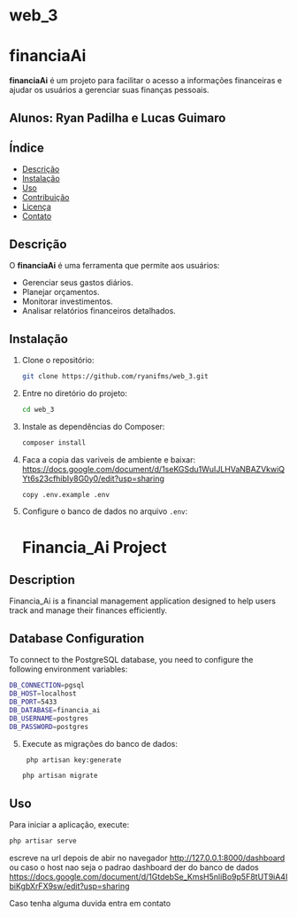 # web_3
 
# financiaAi

**financiaAi** é um projeto para facilitar o acesso a informações financeiras e ajudar os usuários a gerenciar suas finanças pessoais.
## Alunos: Ryan Padilha e Lucas Guimaro

## Índice

- [Descrição](#descrição)
- [Instalação](#instalação)
- [Uso](#uso)
- [Contribuição](#contribuição)
- [Licença](#licença)
- [Contato](#contato)

## Descrição

O **financiaAi** é uma ferramenta que permite aos usuários:
- Gerenciar seus gastos diários.
- Planejar orçamentos.
- Monitorar investimentos.
- Analisar relatórios financeiros detalhados.

## Instalação

1. Clone o repositório:
    ```bash
    git clone https://github.com/ryanifms/web_3.git
    ```

2. Entre no diretório do projeto:
    ```bash
    cd web_3
    ```

3. Instale as dependências do Composer:
    ```bash
    composer install
    ```
4. Faca a copia das variveis de ambiente e baixar:
https://docs.google.com/document/d/1seKGSdu1WuIJLHVaNBAZVkwiQYt6s23cfhibIy8G0y0/edit?usp=sharing


     ```bash
    copy .env.example .env
    ```


4. Configure o banco de dados no arquivo `.env`:

     # Financia_Ai Project

## Description
Financia_Ai is a financial management application designed to help users track and manage their finances efficiently.

## Database Configuration
To connect to the PostgreSQL database, you need to configure the following environment variables:

```bash
DB_CONNECTION=pgsql
DB_HOST=localhost
DB_PORT=5433
DB_DATABASE=financia_ai
DB_USERNAME=postgres
DB_PASSWORD=postgres
   ```

5. Execute as migrações do banco de dados:
    ```bash
     php artisan key:generate
    ```
     ```bash
     php artisan migrate
    ```

## Uso

Para iniciar a aplicação, execute:
```bash
php artisar serve 
   ```
escreve na url depois de abir no navegador
 http://127.0.0.1:8000/dashboard
 ou 
 caso o host nao seja o padrao
 dashboard
 der do banco de dados
 https://docs.google.com/document/d/1GtdebSe_KmsH5nliBo9p5F8tUT9iA4IbiKgbXrFX9sw/edit?usp=sharing

Caso tenha alguma duvida entra em contato
